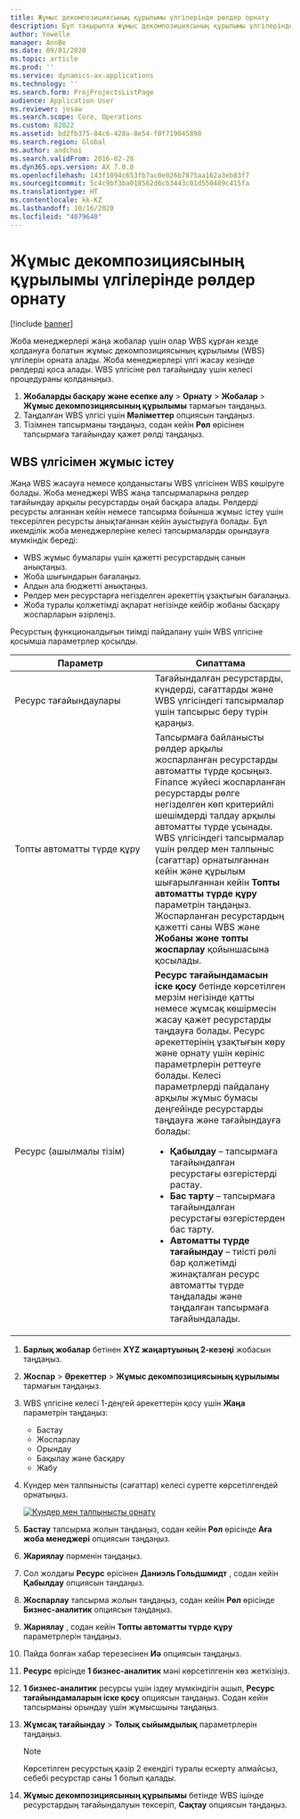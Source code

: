 ```yaml
---
title: Жұмыс декомпозициясының құрылымы үлгілерінде рөлдер орнату
description: Бұл тақырыпта жұмыс декомпозициясының құрылымы үлгілеріндегі рөл ақпаратын орнату туралы ақпарат берілген.
author: Yowelle
manager: AnnBe
ms.date: 09/01/2020
ms.topic: article
ms.prod: ''
ms.service: dynamics-ax-applications
ms.technology: ''
ms.search.form: ProjProjectsListPage
audience: Application User
ms.reviewer: josaw
ms.search.scope: Core, Operations
ms.custom: 82022
ms.assetid: bd2fb375-84c6-428a-8e54-f0f719045898
ms.search.region: Global
ms.author: andchoi
ms.search.validFrom: 2016-02-28
ms.dyn365.ops.version: AX 7.0.0
ms.openlocfilehash: 143f1094c653fb7ac0e026b7875aa162a3eb83f7
ms.sourcegitcommit: 5c4c9bf3ba018562d6cb3443c01d550489c415fa
ms.translationtype: HT
ms.contentlocale: kk-KZ
ms.lasthandoff: 10/16/2020
ms.locfileid: "4079640"
---
```

# <a name="set-up-roles-on-work-breakdown-structure-templates"></a>Жұмыс декомпозициясының құрылымы үлгілерінде рөлдер орнату

[!include [banner](../includes/banner.md)]

Жоба менеджерлері жаңа жобалар үшін олар WBS құрған кезде қолдануға болатын жұмыс декомпозициясының құрылымы (WBS) үлгілерін орната алады. Жоба менеджерлері үлгі жасау кезінде рөлдерді қоса алады. WBS үлгісіне рөл тағайындау үшін келесі процедураны қолданыңыз.

1. **Жобаларды басқару және есепке алу** > **Орнату** > **Жобалар** > **Жұмыс декомпозициясының құрылымы** тармағын таңдаңыз.
2. Таңдалған WBS үлгісі үшін **Мәліметтер** опциясын таңдаңыз.
3. Тізімнен тапсырманы таңдаңыз, содан кейін **Рөл** өрісінен тапсырмаға тағайындау қажет рөлді таңдаңыз.

## <a name="work-with-a-wbs"></a>WBS үлгісімен жұмыс істеу

Жаңа WBS жасауға немесе қолданыстағы WBS үлгісінен WBS көшіруге болады. Жоба менеджері WBS жаңа тапсырмаларына рөлдер тағайындау арқылы ресурстарды оңай басқара алады. Рөлдерді ресурсты алғаннан кейін немесе тапсырма бойынша жұмыс істеу үшін тексерілген ресурсты анықтағаннан кейін ауыстыруға болады. Бұл икемділік жоба менеджерлеріне келесі тапсырмаларды орындауға мүмкіндік береді:

- WBS жұмыс бумалары үшін қажетті ресурстардың санын анықтаңыз.
- Жоба шығындарын бағалаңыз.
- Алдын ала бюджетті анықтаңыз.
- Рөлдер мен ресурстарға негізделген әрекеттің ұзақтығын бағалаңыз.
- Жоба туралы қолжетімді ақпарат негізінде кейбір жобаны басқару жоспарларын әзірлеңіз.

Ресурстың функционалдығын тиімді пайдалану үшін WBS үлгісіне қосымша параметрлер қосылды.

<table>
<colgroup>
<col width="50%" />
<col width="50%" />
</colgroup>
<thead>
<tr class="header">
<th>Параметр</th>
<th>Сипаттама</th>
</tr>
</thead>
<tbody>
<tr class="odd">
<td>Ресурс тағайындаулары</td>
<td>Тағайындалған ресурстарды, күндерді, сағаттарды және WBS үлгісіндегі тапсырмалар үшін тапсырыс беру түрін қараңыз.</td>
</tr>
<tr class="even">
<td>Топты автоматты түрде құру</td>
<td>Тапсырмаға байланысты рөлдер арқылы жоспарланған ресурстарды автоматты түрде қосыңыз. Finance жүйесі жоспарланған ресурстарды рөлге негізделген көп критерийлі шешімдерді талдау арқылы автоматты түрде ұсынады. WBS үлгісіндегі тапсырмалар үшін рөлдер мен талпыныс (сағаттар) орнатылғаннан кейін және құрылым ​​шығарылғаннан кейін <strong>Топты автоматты түрде құру</strong> параметрін таңдаңыз. Жоспарланған ресурстардың қажетті саны WBS және <strong>Жобаны және топты жоспарлау</strong> қойыншасына қосылады.</td>
</tr>
<tr class="odd">
<td>Ресурс (ашылмалы тізім)</td>
<td><strong>Ресурс тағайындамасын іске қосу</strong> бетінде көрсетілген мерзім негізінде қатты немесе жұмсақ көшірмесін жасау қажет ресурстарды таңдауға болады. Ресурс әрекеттерінің ұзақтығын көру және орнату үшін көрініс параметрлерін реттеуге болады. Келесі параметрлерді пайдалану арқылы жұмыс бумасы деңгейінде ресурстарды таңдауға және тағайындауға болады:
<ul>
<li><strong>Қабылдау</strong> – тапсырмаға тағайындалған ресурстағы өзгерістерді растау.</li>
<li><strong>Бас тарту</strong> – тапсырмаға тағайындалған ресурстағы өзгерістерден бас тарту.</li>
<li><strong>Автоматты түрде тағайындау</strong> – тиісті рөлі бар қолжетімді жинақталған ресурс автоматты түрде таңдалады және таңдалған тапсырмаға тағайындалады.</li>
</ul></td>
</tr>
</tbody>
</table>

1. **Барлық жобалар** бетінен **XYZ жаңартуының 2-кезеңі** жобасын таңдаңыз.
2. **Жоспар** > **Әрекеттер** > **Жұмыс декомпозициясының құрылымы** тармағын таңдаңыз.
3. WBS үлгісіне келесі 1-деңгей әрекеттерін қосу үшін **Жаңа** параметрін таңдаңыз:

    - Бастау
    - Жоспарлау
    - Орындау
    - Бақылау және басқару
    - Жабу

4. Күндер мен талпынысты (сағаттар) келесі суретте көрсетілгендей орнатыңыз.

    [![Күндер мен талпынысты орнату](./media/projectresourcing10.jpg)](./media/projectresourcing10.jpg)

5. **Бастау** тапсырма жолын таңдаңыз, содан кейін **Рөл** өрісінде **Аға жоба менеджері** опциясын таңдаңыз.
6. **Жариялау** пәрменін таңдаңыз.
7. Сол жолдағы **Ресурс** өрісінен **Даниэль Гольдшмидт** , содан кейін **Қабылдау** опциясын таңдаңыз.
8. **Жоспарлау** тапсырма жолын таңдаңыз, содан кейін **Рөл** өрісінде **Бизнес-аналитик** опциясын таңдаңыз.
9. **Жариялау** , содан кейін **Топты автоматты түрде құру** параметрлерін таңдаңыз.
10. Пайда болған хабар терезесінен **Иә** опциясын таңдаңыз.
11. **Ресурс** өрісінде **1 бизнес-аналитик** мәні көрсетілгенін көз жеткізіңіз.
12. **1 бизнес-аналитик** ресурсы үшін іздеу мүмкіндігін ашып, **Ресурс тағайындамаларын іске қосу** опциясын таңдаңыз. Содан кейін тапсырманы орындау үшін жұмысшыны таңдаңыз.
13. **Жұмсақ тағайындау** &gt; **Толық сыйымдылық** параметрлерін таңдаңыз.

    > [!NOTE] 
    > Көрсетілген ресурстың қазір 2 екендігі туралы ескерту алмайсыз, себебі ресурстар саны 1 болып қалады.

14. **Жұмыс декомпозициясының құрылымы** бетінде WBS ішінде ресурстардың тағайындалуын тексеріп, **Сақтау** опциясын таңдаңыз.
